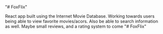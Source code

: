 "# FoxFlix" 

React app built using the Internet Movie Database.
Working towards users being able to view favorite movies/acors. Also be able to search information as well. Maybe small reviews, and a rating system to come
"# FoxFlix" 
